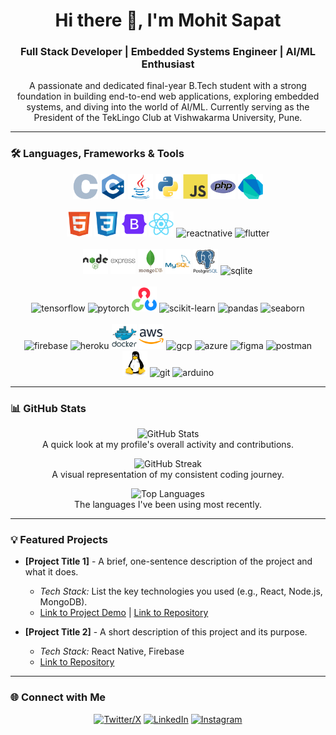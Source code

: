 <h1 align="center">Hi there 👋, I'm Mohit Sapat</h1>
<h3 align="center">Full Stack Developer | Embedded Systems Engineer | AI/ML Enthusiast</h3>
<p align="center">
  A passionate and dedicated final-year B.Tech student with a strong foundation in building end-to-end web applications, exploring embedded systems, and diving into the world of AI/ML. Currently serving as the President of the TekLingo Club at Vishwakarma University, Pune.
</p>

---

### 🛠️ Languages, Frameworks & Tools

<p align="center">
  <img src="https://raw.githubusercontent.com/devicons/devicon/master/icons/c/c-original.svg" alt="c" width="40"/>
  <img src="https://raw.githubusercontent.com/devicons/devicon/master/icons/cplusplus/cplusplus-original.svg" alt="cplusplus" width="40"/>
  <img src="https://raw.githubusercontent.com/devicons/devicon/master/icons/java/java-original.svg" alt="java" width="40"/>
  <img src="https://raw.githubusercontent.com/devicons/devicon/master/icons/python/python-original.svg" alt="python" width="40"/>
  <img src="https://raw.githubusercontent.com/devicons/devicon/master/icons/javascript/javascript-original.svg" alt="javascript" width="40"/>
  <img src="https://raw.githubusercontent.com/devicons/devicon/master/icons/php/php-original.svg" alt="php" width="40"/>
  <img src="https://raw.githubusercontent.com/devicons/devicon/master/icons/dart/dart-original.svg" alt="dart" width="40"/>
  <br><br>
  
  <img src="https://raw.githubusercontent.com/devicons/devicon/master/icons/html5/html5-original.svg" alt="html5" width="40"/>
  <img src="https://raw.githubusercontent.com/devicons/devicon/master/icons/css3/css3-original.svg" alt="css3" width="40"/>
  <img src="https://raw.githubusercontent.com/devicons/devicon/master/icons/bootstrap/bootstrap-plain.svg" alt="bootstrap" width="40"/>
  <img src="https://raw.githubusercontent.com/devicons/devicon/master/icons/react/react-original.svg" alt="react" width="40"/>
  <img src="https://reactnative.dev/img/header_logo.svg" alt="reactnative" width="40"/>
  <img src="https://www.vectorlogo.zone/logos/flutterio/flutterio-icon.svg" alt="flutter" width="40"/>
  <br><br>

  <img src="https://raw.githubusercontent.com/devicons/devicon/master/icons/nodejs/nodejs-original-wordmark.svg" alt="nodejs" width="40"/>
  <img src="https://raw.githubusercontent.com/devicons/devicon/master/icons/express/express-original-wordmark.svg" alt="express" width="40"/>
  <img src="https://raw.githubusercontent.com/devicons/devicon/master/icons/mongodb/mongodb-original-wordmark.svg" alt="mongodb" width="40"/>
  <img src="https://raw.githubusercontent.com/devicons/devicon/master/icons/mysql/mysql-original-wordmark.svg" alt="mysql" width="40"/>
  <img src="https://raw.githubusercontent.com/devicons/devicon/master/icons/postgresql/postgresql-original-wordmark.svg" alt="postgresql" width="40"/>
  <img src="https://www.vectorlogo.zone/logos/sqlite/sqlite-icon.svg" alt="sqlite" width="40"/>
  <br><br>
  
  <img src="https://www.vectorlogo.zone/logos/tensorflow/tensorflow-icon.svg" alt="tensorflow" width="40"/>
  <img src="https://www.vectorlogo.zone/logos/pytorch/pytorch-icon.svg" alt="pytorch" width="40"/>
  <img src="https://raw.githubusercontent.com/devicons/devicon/master/icons/opencv/opencv-original.svg" alt="opencv" width="40"/>
  <img src="https://upload.wikimedia.org/wikipedia/commons/0/05/Scikit_learn_logo_small.svg" alt="scikit-learn" width="40"/>
  <img src="https://www.vectorlogo.zone/logos/pandas/pandas-icon.svg" alt="pandas" width="40"/>
  <img src="https://seaborn.pydata.org/_images/logo-mark-lightbg.svg" alt="seaborn" width="40"/>
  <br><br>

  <img src="https://www.vectorlogo.zone/logos/firebase/firebase-icon.svg" alt="firebase" width="40"/>
  <img src="https://www.vectorlogo.zone/logos/heroku/heroku-icon.svg" alt="heroku" width="40"/>
  <img src="https://raw.githubusercontent.com/devicons/devicon/master/icons/docker/docker-original-wordmark.svg" alt="docker" width="40"/>
  <img src="https://raw.githubusercontent.com/devicons/devicon/master/icons/amazonwebservices/amazonwebservices-original-wordmark.svg" alt="aws" width="40"/>
  <img src="https://www.vectorlogo.zone/logos/google_cloud/google_cloud-icon.svg" alt="gcp" width="40"/>
  <img src="https://www.vectorlogo.zone/logos/microsoft_azure/microsoft_azure-icon.svg" alt="azure" width="40"/>
  <img src="https://www.vectorlogo.zone/logos/figma/figma-icon.svg" alt="figma" width="40"/>
  <img src="https://www.vectorlogo.zone/logos/getpostman/getpostman-icon.svg" alt="postman" width="40"/>
  <img src="https://raw.githubusercontent.com/devicons/devicon/master/icons/linux/linux-original.svg" alt="linux" width="40"/>
  <img src="https://www.vectorlogo.zone/logos/git-scm/git-scm-icon.svg" alt="git" width="40"/>
  <img src="https://cdn.worldvectorlogo.com/logos/arduino-1.svg" alt="arduino" width="40"/>
</p>

---

### 📊 GitHub Stats

<p align="center">
  <img src="https://github-readme-stats.vercel.app/api?username=sapatmohit&show_icons=true&theme=tokyonight" alt="GitHub Stats"/>
  <br>
  A quick look at my profile's overall activity and contributions.
</p>

<p align="center">
  <img src="https://github-readme-streak-stats.herokuapp.com/?user=sapatmohit&theme=tokyonight" alt="GitHub Streak"/>
  <br>
  A visual representation of my consistent coding journey.
</p>

<p align="center">
  <img src="https://github-readme-stats.vercel.app/api/top-langs?username=sapatmohit&layout=compact&theme=tokyonight" alt="Top Languages"/>
  <br>
  The languages I've been using most recently.
</p>

---

### 💡 Featured Projects

-   **[Project Title 1]** - A brief, one-sentence description of the project and what it does.
    -   *Tech Stack:* List the key technologies you used (e.g., React, Node.js, MongoDB).
    -   [Link to Project Demo](optional-link-to-demo) | [Link to Repository](https://github.com/sapatmohit/your-project-repo)

-   **[Project Title 2]** - A short description of this project and its purpose.
    -   *Tech Stack:* React Native, Firebase
    -   [Link to Repository](https://github.com/sapatmohit/your-other-project-repo)

---

### 🌐 Connect with Me

<p align="center">
  <a href="https://x.com/mohitsapat18" target="_blank"><img src="https://img.shields.io/badge/X-black?style=for-the-badge&logo=twitter&logoColor=white" alt="Twitter/X"/></a>
  <a href="https://www.linkedin.com/in/mohitsapat18" target="_blank"><img src="https://img.shields.io/badge/LinkedIn-blue?style=for-the-badge&logo=linkedin&logoColor=white" alt="LinkedIn"/></a>
  <a href="https://www.instagram.com/sapatmohit18" target="_blank"><img src="https://img.shields.io/badge/Instagram-E4405F?style=for-the-badge&logo=instagram&logoColor=white" alt="Instagram"/></a>
</p>
